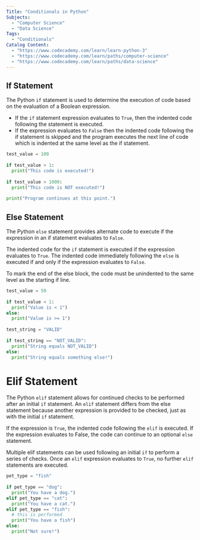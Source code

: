 ```yaml
---
Title: "Conditionals in Python"
Subjects:
  - "Computer Science"
  - "Data Science"
Tags: 
  - "Conditionals"
Catalog Content:
  - "https://www.codecademy.com/learn/learn-python-3"
  - "https://www.codecademy.com/learn/paths/computer-science"
  - "https://www.codecademy.com/learn/paths/data-science"
---
```


## If Statement

The Python `if` statement is used to determine the execution of code based on the evaluation of a Boolean expression.

- If the `if` statement expression evaluates to `True`, then the indented code following the statement is executed.
- If the expression evaluates to `False` then the indented code following the if statement is skipped and the program executes the next line of code which is indented at the same level as the if statement.

```py
test_value = 100
 
if test_value > 1:
  print("This code is executed!")
 
if test_value > 1000:
  print("This code is NOT executed!")
 
print("Program continues at this point.")
```

## Else Statement

The Python `else` statement provides alternate code to execute if the expression in an if statement evaluates to `False`.

The indented code for the `if` statement is executed if the expression evaluates to `True`. The indented code immediately following the `else` is executed if and only if the expression evaluates to `False`. 

To mark the end of the else block, the code must be unindented to the same level as the starting if line.

```py 
test_value = 50
 
if test_value < 1:
  print("Value is < 1")
else:
  print("Value is >= 1")
 
test_string = "VALID"
 
if test_string == "NOT_VALID":
  print("String equals NOT_VALID")
else:
  print("String equals something else!")
```

# Elif Statement

The Python `elif` statement allows for continued checks to be performed after an initial `if` statement. An `elif` statement differs from the else statement because another expression is provided to be checked, just as with the initial `if` statement.

If the expression is `True`, the indented code following the `elif` is executed. If the expression evaluates to False, the code can continue to an optional `else` statement. 

Multiple elif statements can be used following an initial `if` to perform a series of checks. Once an `elif` expression evaluates to `True`, no further `elif` statements are executed.

```py
pet_type = "fish"
 
if pet_type == "dog":
  print("You have a dog.")
elif pet_type == "cat":
  print("You have a cat.")
elif pet_type == "fish":
  # this is performed
  print("You have a fish")
else:
  print("Not sure!")
```